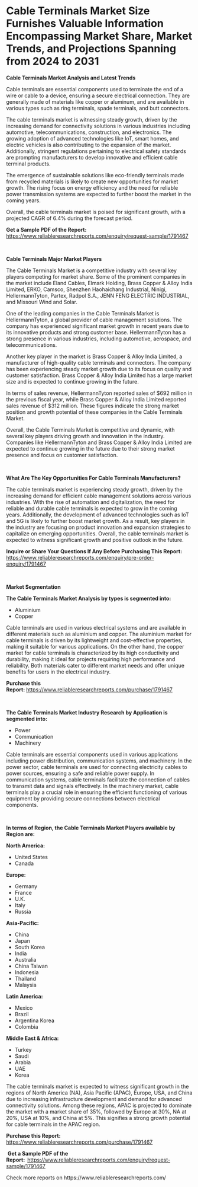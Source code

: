 <p><h1>Cable Terminals Market Size Furnishes Valuable Information Encompassing Market Share, Market Trends, and Projections Spanning from 2024 to 2031</h1></p><p><strong>Cable Terminals Market Analysis and Latest Trends</strong></p>
<p><p>Cable terminals are essential components used to terminate the end of a wire or cable to a device, ensuring a secure electrical connection. They are generally made of materials like copper or aluminum, and are available in various types such as ring terminals, spade terminals, and butt connectors.</p><p>The cable terminals market is witnessing steady growth, driven by the increasing demand for connectivity solutions in various industries including automotive, telecommunications, construction, and electronics. The growing adoption of advanced technologies like IoT, smart homes, and electric vehicles is also contributing to the expansion of the market. Additionally, stringent regulations pertaining to electrical safety standards are prompting manufacturers to develop innovative and efficient cable terminal products.</p><p>The emergence of sustainable solutions like eco-friendly terminals made from recycled materials is likely to create new opportunities for market growth. The rising focus on energy efficiency and the need for reliable power transmission systems are expected to further boost the market in the coming years.</p><p>Overall, the cable terminals market is poised for significant growth, with a projected CAGR of 6.4% during the forecast period.</p></p>
<p><strong>Get a Sample PDF of the Report:&nbsp;</strong> <a href="https://www.reliableresearchreports.com/enquiry/request-sample/1791467">https://www.reliableresearchreports.com/enquiry/request-sample/1791467</a></p>
<p>&nbsp;</p>
<p><strong>Cable Terminals Major Market Players</strong></p>
<p><p>The Cable Terminals Market is a competitive industry with several key players competing for market share. Some of the prominent companies in the market include Eland Cables, Elmark Holding, Brass Copper & Alloy India Limited, ERKO, Camsco, Shenzhen Haohaichang Industrial, Ninigi, HellermannTyton, Partex, Radpol S.A., JENN FENG ELECTRIC INDUSTRIAL, and Missouri Wind and Solar.</p><p>One of the leading companies in the Cable Terminals Market is HellermannTyton, a global provider of cable management solutions. The company has experienced significant market growth in recent years due to its innovative products and strong customer base. HellermannTyton has a strong presence in various industries, including automotive, aerospace, and telecommunications.</p><p>Another key player in the market is Brass Copper & Alloy India Limited, a manufacturer of high-quality cable terminals and connectors. The company has been experiencing steady market growth due to its focus on quality and customer satisfaction. Brass Copper & Alloy India Limited has a large market size and is expected to continue growing in the future.</p><p>In terms of sales revenue, HellermannTyton reported sales of $692 million in the previous fiscal year, while Brass Copper & Alloy India Limited reported sales revenue of $312 million. These figures indicate the strong market position and growth potential of these companies in the Cable Terminals Market.</p><p>Overall, the Cable Terminals Market is competitive and dynamic, with several key players driving growth and innovation in the industry. Companies like HellermannTyton and Brass Copper & Alloy India Limited are expected to continue growing in the future due to their strong market presence and focus on customer satisfaction.</p></p>
<p>&nbsp;</p>
<p><strong>What Are The Key Opportunities For Cable Terminals Manufacturers?</strong></p>
<p><p>The cable terminals market is experiencing steady growth, driven by the increasing demand for efficient cable management solutions across various industries. With the rise of automation and digitalization, the need for reliable and durable cable terminals is expected to grow in the coming years. Additionally, the development of advanced technologies such as IoT and 5G is likely to further boost market growth. As a result, key players in the industry are focusing on product innovation and expansion strategies to capitalize on emerging opportunities. Overall, the cable terminals market is expected to witness significant growth and positive outlook in the future.</p></p>
<p><strong>Inquire or Share Your Questions If Any Before Purchasing This Report:</strong> <a href="https://www.reliableresearchreports.com/enquiry/pre-order-enquiry/1791467">https://www.reliableresearchreports.com/enquiry/pre-order-enquiry/1791467</a></p>
<p>&nbsp;</p>
<p><strong>Market Segmentation</strong></p>
<p><strong>The Cable Terminals Market Analysis by types is segmented into:</strong></p>
<p><ul><li>Aluminium</li><li>Copper</li></ul></p>
<p><p>Cable terminals are used in various electrical systems and are available in different materials such as aluminium and copper. The aluminium market for cable terminals is driven by its lightweight and cost-effective properties, making it suitable for various applications. On the other hand, the copper market for cable terminals is characterized by its high conductivity and durability, making it ideal for projects requiring high performance and reliability. Both materials cater to different market needs and offer unique benefits for users in the electrical industry.</p></p>
<p><strong>Purchase this Report:&nbsp;</strong><a href="https://www.reliableresearchreports.com/purchase/1791467">https://www.reliableresearchreports.com/purchase/1791467</a></p>
<p>&nbsp;</p>
<p><strong>The Cable Terminals Market Industry Research by Application is segmented into:</strong></p>
<p><ul><li>Power</li><li>Communication</li><li>Machinery</li></ul></p>
<p><p>Cable terminals are essential components used in various applications including power distribution, communication systems, and machinery. In the power sector, cable terminals are used for connecting electricity cables to power sources, ensuring a safe and reliable power supply. In communication systems, cable terminals facilitate the connection of cables to transmit data and signals effectively. In the machinery market, cable terminals play a crucial role in ensuring the efficient functioning of various equipment by providing secure connections between electrical components.</p></p>
<p>&nbsp;</p>
<p><strong>In terms of Region, the Cable Terminals Market Players available by Region are:</strong></p>
<p>
    <p> <strong> North America: </strong>
        <ul>
            <li>United States</li>
            <li>Canada</li>
        </ul>
        </p> 
    <p> <strong> Europe: </strong>
        <ul>
            <li>Germany</li>
            <li>France</li>
            <li>U.K.</li>
            <li>Italy</li>
            <li>Russia</li>
        </ul>
        </p> 
    <p> <strong> Asia-Pacific: </strong>
        <ul>
            <li>China</li>
            <li>Japan</li>
            <li>South Korea</li>
            <li>India</li>
            <li>Australia</li>
            <li>China Taiwan</li>
            <li>Indonesia</li>
            <li>Thailand</li>
            <li>Malaysia</li>
        </ul>
        </p> 
    <p> <strong> Latin America: </strong>
        <ul>
            <li>Mexico</li>
            <li>Brazil</li>
            <li>Argentina Korea</li>
            <li>Colombia</li>
        </ul>
        </p> 
    <p> <strong> Middle East & Africa: </strong>
        <ul>
            <li>Turkey</li>
            <li>Saudi</li>
            <li>Arabia</li>
            <li>UAE</li>
            <li>Korea</li>
        </ul>
    </p>
    </p>
<p><p>The cable terminals market is expected to witness significant growth in the regions of North America (NA), Asia Pacific (APAC), Europe, USA, and China due to increasing infrastructure development and demand for advanced connectivity solutions. Among these regions, APAC is projected to dominate the market with a market share of 35%, followed by Europe at 30%, NA at 20%, USA at 10%, and China at 5%. This signifies a strong growth potential for cable terminals in the APAC region.</p></p>
<p><strong>Purchase this Report: </strong><a href="https://www.reliableresearchreports.com/purchase/1791467">https://www.reliableresearchreports.com/purchase/1791467</a></p>
<p>&nbsp;<strong>Get a Sample PDF of the Report:&nbsp;&nbsp;</strong><a href="https://www.reliableresearchreports.com/enquiry/request-sample/1791467">https://www.reliableresearchreports.com/enquiry/request-sample/1791467</a></p>
<p><strong></strong></p>
<p>Check more reports on https://www.reliableresearchreports.com/</p>